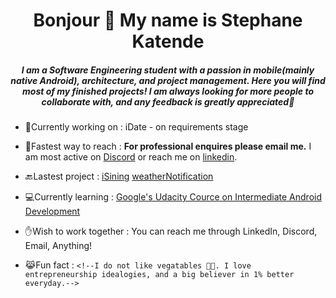 <h1 align="center">Bonjour 🤟 My name is Stephane Katende</h1>
<h5 align="center">I am a Software Engineering student with a passion in mobile(mainly native Android), architecture, and project management. Here you will find most of my finished projects! I am always looking for more people to collaborate with, and any feedback is greatly appreciated🖤</h5>


- 🎯Currently working on : iDate - on requirements stage 

- 📲Fastest way to reach : **For professional enquires please email me.** I am most active on [Discord]([https://github.com/stephaneK123/weatherNotification](https://discord.gg/yeZvjjYz)) or reach me on [linkedin](https://www.linkedin.com/in/skatende/).

- 🔙Lastest project : [iSining](https://github.com/ajcatindig/iSining) [weatherNotification](https://github.com/stephaneK123/weatherNotification) 

- 💻Currently learning : [Google's Udacity Cource on Intermediate Android Development](https://developer.android.com/courses)

- ✋Wish to work together : You can reach me through LinkedIn, Discord, Email, Anything!

- 😹Fun fact :  `<!--I do not like vegatables 🤮🤢. I love entrepreneurship idealogies, and a big believer in 1% better everyday.-->`

